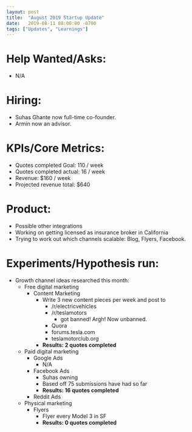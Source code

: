 ```yaml
---
layout: post
title:  "August 2019 Startup Update"
date:   2019-08-11 08:00:00 -0700
tags: ["Updates", "Learnings"]
---
```


# Help Wanted/Asks:
* N/A

# Hiring: 
* Suhas Ghante now full-time co-founder.
* Armin now an advisor.

# KPIs/Core Metrics:
* Quotes completed Goal: 110 / week
* Quotes completed actual: 16 / week
* Revenue: $160 / week
* Projected revenue total: $640

# Product:
* Possible other integrations
* Working on getting licensed as insurance broker in California
* Trying to work out which channels scalable: Blog, Flyers, Facebook.


# Experiments/Hypothesis run:

* Growth channel ideas researched this month:
	* Free digital marketing
		* Content Marketing
			* Write 3 new content pieces per week and post to 
				* /r/electricvehicles
				* /r/teslamotors
					* got banned! Argh! Now unbanned.
				* Quora
				* forums.tesla.com
				* teslamotorclub.org
			* **Results: 2 quotes completed**
	* Paid digital marketing
		* Google Ads
			* N/A
		* Facebook Ads
			* Suhas owning
			* Based off 75 submissions have had so far
			* **Results: 16 quotes completed**
		* Reddit Ads
	* Physical marketing
		* Flyers
			* Flyer every Model 3 in SF
			* **Results: 0 quotes completed**